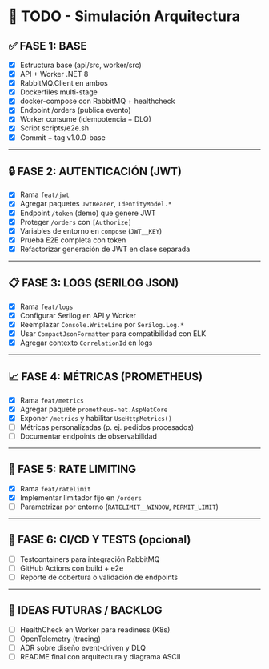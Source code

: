 # 🧩 TODO - Simulación Arquitectura

## ✅ FASE 1: BASE
- [x] Estructura base (api/src, worker/src)
- [x] API + Worker .NET 8
- [x] RabbitMQ.Client en ambos
- [x] Dockerfiles multi-stage
- [x] docker-compose con RabbitMQ + healthcheck
- [x] Endpoint /orders (publica evento)
- [x] Worker consume (idempotencia + DLQ)
- [x] Script scripts/e2e.sh
- [x] Commit + tag v1.0.0-base

---

## 🔒 FASE 2: AUTENTICACIÓN (JWT)
- [x] Rama `feat/jwt`
- [x] Agregar paquetes `JwtBearer`, `IdentityModel.*`
- [x] Endpoint `/token` (demo) que genere JWT
- [x] Proteger `/orders` con `[Authorize]`
- [x] Variables de entorno en `compose` (`JWT__KEY`)
- [x] Prueba E2E completa con token
- [x] Refactorizar generación de JWT en clase separada

---

## 📋 FASE 3: LOGS (SERILOG JSON)
- [x] Rama `feat/logs`
- [x] Configurar Serilog en API y Worker
- [x] Reemplazar `Console.WriteLine` por `Serilog.Log.*`
- [x] Usar `CompactJsonFormatter` para compatibilidad con ELK
- [x] Agregar contexto `CorrelationId` en logs

---

## 📈 FASE 4: MÉTRICAS (PROMETHEUS)
- [x] Rama `feat/metrics`
- [x] Agregar paquete `prometheus-net.AspNetCore`
- [x] Exponer `/metrics` y habilitar `UseHttpMetrics()`
- [ ] Métricas personalizadas (p. ej. pedidos procesados)
- [ ] Documentar endpoints de observabilidad

---

## 🚦 FASE 5: RATE LIMITING
- [x] Rama `feat/ratelimit`
- [x] Implementar limitador fijo en `/orders`
- [ ] Parametrizar por entorno (`RATELIMIT__WINDOW`, `PERMIT_LIMIT`)

---

## 🧱 FASE 6: CI/CD Y TESTS (opcional)
- [ ] Testcontainers para integración RabbitMQ
- [ ] GitHub Actions con build + e2e
- [ ] Reporte de cobertura o validación de endpoints

---

## 🧠 IDEAS FUTURAS / BACKLOG
- [ ] HealthCheck en Worker para readiness (K8s)
- [ ] OpenTelemetry (tracing)
- [ ] ADR sobre diseño event-driven y DLQ
- [ ] README final con arquitectura y diagrama ASCII